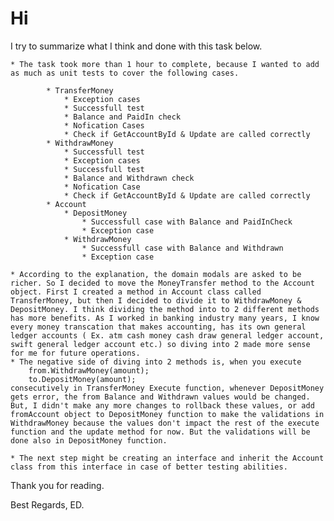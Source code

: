 
# Hi

I try to summarize what I think and done with this task below.


    * The task took more than 1 hour to complete, because I wanted to add as much as unit tests to cover the following cases.
            
            * TransferMoney 
                * Exception cases
                * Successfull test
                * Balance and PaidIn check
                * Nofication Cases
                * Check if GetAccountById & Update are called correctly
            * WithdrawMoney
                * Successfull test
		        * Exception cases
                * Successfull test
                * Balance and Withdrawn check
                * Nofication Case
                * Check if GetAccountById & Update are called correctly
            * Account
                * DepositMoney
                    * Successfull case with Balance and PaidInCheck
                    * Exception case
                * WithdrawMoney
                    * Successfull case with Balance and Withdrawn
                    * Exception case
		
    * According to the explanation, the domain modals are asked to be richer. So I decided to move the MoneyTransfer method to the Account object. First I created a method in Account class called TransferMoney, but then I decided to divide it to WithdrawMoney & DepositMoney. I think dividing the method into to 2 different methods has more benefits. As I worked in banking industry many years, I know every money transcation that makes accounting, has its own general ledger accounts ( Ex. atm cash money cash draw general ledger account, swift general ledger account etc.) so diving into 2 made more sense for me for future operations.
    * The negative side of diving into 2 methods is, when you execute  
        from.WithdrawMoney(amount);
        to.DepositMoney(amount);
    consecutively in TransferMoney Execute function, whenever DepositMoney gets error, the from Balance and Withdrawn values would be changed. But, I didn't make any more changes to rollback these values, or add fromAccount object to DepositMoney function to make the validations in WithdrawMoney because the values don't impact the rest of the execute function and the update method for now. But the validations will be done also in DepositMoney function.

    * The next step might be creating an interface and inherit the Account class from this interface in case of better testing abilities. 

   Thank you for reading.

   Best Regards,
   ED.
